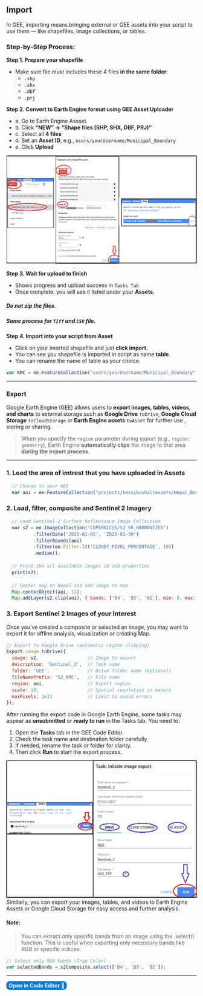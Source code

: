 ## **Import**
In GEE, importing means bringing external or GEE assets into your script to use them — like shapefiles, image collections, or tables.

### **Step-by-Step Process:**

**Step 1. Prepare your shapefile**
* Make sure file must includes these 4 files **in the same folder**:
   * `.shp`
   * `.shx`
   * `.dbf`
   * `.prj`

**Step 2. Convert to Earth Engine format using GEE Asset Uploader**
* a. Go to Earth Engine Assset.
* b. Click **“NEW” → “Shape files (SHP, SHX, DBF, PRJ)”**
* c. Select all **4 files**
* d. Set an **Asset ID**, e.g., `users/yourUsername/Municipal_Boundary`
* e. Click **Upload**

<img src="../../images/basic/import.png">

**Step 3. Wait for upload to finish**
* Shows progress and upload success in `Tasks Tab`
* Once complete, you will see it listed under your **Assets**.

 ##### Do **not zip** the files.
 ##### Same process for `Tiff` and `CSV` file.

**Step 4. Import into your script from Asset**
* Click on your imorted shapefile and just **click import**.
* You can see you shapefile is imported in script as name **table**.
* You can rename the name of table as your choice.
```js
var KMC = ee.FeatureCollection("users/yourUsername/Municipal_Boundary");
   ```

---

### **Export**
Google Earth Engine (GEE) allows users to **export images, tables, videos, and charts** to external storage such as **Google Drive** `toDrive`, **Google Cloud Storage** `toCloudStorage` or **Earth Engine assets** `toAsset` for further use , storing or sharing.
> When you specify the `region` parameter during export (e.g., `region: geometry`), Earth Engine **automatically clips** the image to that area **during the export process**. 

---


### 1. Load the area of imtrest that you have uploaded in Assets
```js
  // Change to your AOI
  var aoi = ee.FeatureCollection("projects/kessikushal/assets/Nepal_Boundary/Municipal_Boundary");
```

### 2. Load, filter, composite and Sentinel 2 Imagery
```js
  // Load Sentinel-2 Surface Reflectance Image Collection
  var s2 = ee.ImageCollection('COPERNICUS/S2_SR_HARMONIZED')
          .filterDate('2025-01-01', '2025-01-30')
          .filterBounds(aoi)
          .filter(ee.Filter.lt('CLOUDY_PIXEL_PERCENTAGE', 10))
          .median();

  // Print the all available images id and properties
  print(s2);

  // Center map on Nepal and add image to map
  Map.centerObject(aoi, 11);
  Map.addLayer(s2.clip(aoi), { bands: ['B4', 'B3', 'B2'], min: 0, max: 3000 }, 'S2 KMC');
```

### 3. Export Sentinel 2 Images of your Interest
Once you’ve created a composite or selected an image, you may want to export it for offline analysis, visualization or creating Map. 
```js
// Export to Google Drive (automatic region clipping)
Export.image.toDrive({
  image: s2,                  // Image to export
  description: 'Sentinel_2',  // Task name
  folder: 'GEE',              // Drive folder name (optional)
  fileNamePrefix: 'S2_KMC',   // File name
  region: aoi,                // Export region
  scale: 10,                  // Spatial resolution in meters
  maxPixels: 1e13             // Limit to avoid errors
});
```
After running the export code in Google Earth Engine, some tasks may appear as **unsubmitted** or **ready to run** in the Tasks tab. You need to:
  1. Open the **Tasks** tab in the GEE Code Editor.
  2. Check the task name and destination folder carefully.
  3. If needed, rename the task or folder for clarity.
  4. Then click **Run** to start the export process.
<img src="../../images/basic/export.png">
Similarly, you can export your images, tables, and videos to Earth Engine Assets or Google Cloud Storage for easy access and further analysis.

#### Note:
> You can extract only specific bands from an image using the .select() function. This is useful when exporting only necessary bands like RGB or specific indices.
```js
// Select only RGB bands (True Color)
var selectedBands = s2Composite.select(['B4', 'B3', 'B2']);
```

---
<a href="https://code.earthengine.google.com/59a4afa21c0ec593411278e96057edf6?noload=true" target="_blank" style="display: inline-block; padding: 3px 6px; background-color: #0078d4; color: white; text-decoration: none; border-radius: 9px; font-weight: bold;">
  Open in Code Editor 🔗
</a>